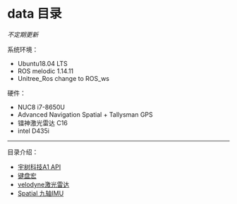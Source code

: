 # data 目录

*不定期更新*

系统环境： 
- Ubuntu18.04 LTS
- ROS melodic 1.14.11
- Unitree_Ros change to ROS_ws

硬件：
- NUC8 i7-8650U
- Advanced Navigation Spatial + Tallysman GPS
- 镭神激光雷达 C16
- intel D435i
----

目录介绍： 
* [宇树科技A1 API](API.md)   
* [键盘宏](keyboard.md)
* [velodyne激光雷达](Velodyne16.md)
* [Spatial 九轴IMU](Spatial.md)




